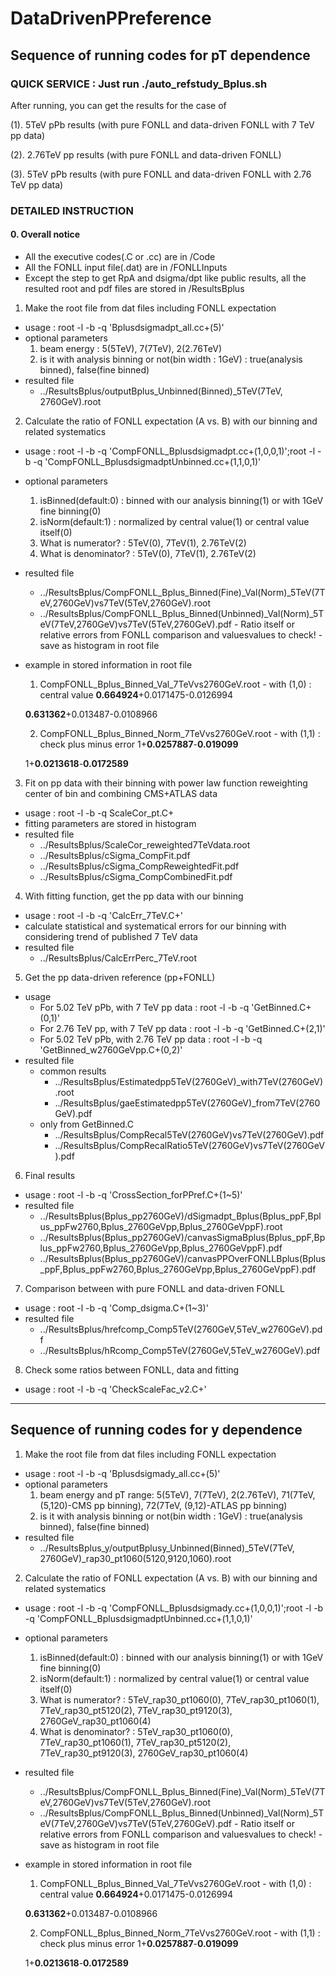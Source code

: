 # DataDrivenPPreference

## **Sequence of running codes for pT dependence**

### **QUICK SERVICE** : Just run ./auto_refstudy_Bplus.sh 
After running, you can get the results for the case of 

(1). 5TeV pPb results (with pure FONLL and data-driven FONLL with 7 TeV pp data)

(2). 2.76TeV pp results (with pure FONLL and data-driven FONLL)
 
(3). 5TeV pPb results (with pure FONLL and data-driven FONLL with 2.76 TeV pp data) 
 
### **DETAILED INSTRUCTION**

#### 0. Overall notice 
* All the executive codes(.C or .cc) are in /Code 
* All the FONLL input file(.dat) are in /FONLLInputs 
* Except the step to get RpA and dsigma/dpt like public results, all the resulted root and pdf files are stored in /ResultsBplus 

1. Make the root file from dat files including FONLL expectation

* usage : root -l -b -q 'Bplusdsigmadpt_all.cc+(5)' 
* optional parameters 
  1. beam energy : 5(5TeV), 7(7TeV), 2(2.76TeV) 
  2. is it with analysis binning or not(bin width : 1GeV) : true(analysis binned), false(fine binned)
* resulted file 
	* ../ResultsBplus/outputBplus_Unbinned(Binned)_5TeV(7TeV, 2760GeV).root

2. Calculate the ratio of FONLL expectation (A vs. B) with our binning and related systematics

* usage : root -l -b -q 'CompFONLL_Bplusdsigmadpt.cc+(1,0,0,1)';root -l -b -q 'CompFONLL_BplusdsigmadptUnbinned.cc+(1,1,0,1)'
* optional parameters 
  1. isBinned(default:0) : binned with our analysis binning(1) or with 1GeV fine binning(0)
  2. isNorm(default:1) : normalized by central value(1) or central value itself(0)
  3. What is numerator? : 5TeV(0), 7TeV(1), 2.76TeV(2) 
  4. What is denominator? : 5TeV(0), 7TeV(1), 2.76TeV(2) 
* resulted file
	* ../ResultsBplus/CompFONLL_Bplus_Binned(Fine)_Val(Norm)_5TeV(7TeV,2760GeV)vs7TeV(5TeV,2760GeV).root
	* ../ResultsBplus/CompFONLL_Bplus_Binned(Unbinned)_Val(Norm)_5TeV(7TeV,2760GeV)vs7TeV(5TeV,2760GeV).pdf - Ratio itself or relative errors from FONLL comparison
	 and valuesvalues to check! - save as histogram in root file 
* example in stored information in root file
  1. CompFONLL_Bplus_Binned_Val_7TeVvs2760GeV.root - with (1,0) : central value 
	**0.664924**+0.0171475-0.0126994 

	**0.631362**+0.013487-0.0108966 

  2. CompFONLL_Bplus_Binned_Norm_7TeVvs2760GeV.root - with (1,1) : check plus minus error 
	1+**0.0257887**-**0.019099** 

	1+**0.0213618**-**0.0172589** 

3. Fit on pp data with their binning with power law function reweighting center of bin and combining CMS+ATLAS data

* usage : root -l -b -q ScaleCor_pt.C+ 
* fitting parameters are stored in histogram 
* resulted file 
	* ../ResultsBplus/ScaleCor_reweighted7TeVdata.root 
	* ../ResultsBplus/cSigma_CompFit.pdf 
	* ../ResultsBplus/cSigma_CompReweightedFit.pdf 
	* ../ResultsBplus/cSigma_CompCombinedFit.pdf 

4. With fitting function, get the pp data with our binning

* usage : root -l -b -q 'CalcErr_7TeV.C+' 
* calculate statistical and systematical errors for our binning with considering trend of published 7 TeV data 
* resulted file 
	* ../ResultsBplus/CalcErrPerc_7TeV.root

5. Get the pp data-driven reference (pp+FONLL)

* usage 
	* For 5.02 TeV pPb, with 7 TeV pp data  : root -l -b -q 'GetBinned.C+(0,1)' 
	* For 2.76 TeV pp, with 7 TeV pp data  : root -l -b -q 'GetBinned.C+(2,1)'  
	* For 5.02 TeV pPb, with 2.76 TeV pp data  : root -l -b -q 'GetBinned_w2760GeVpp.C+(0,2)' 
* resulted file 
	* common results 
		* ../ResultsBplus/Estimatedpp5TeV(2760GeV)_with7TeV(2760GeV).root 
		* ../ResultsBplus/gaeEstimatedpp5TeV(2760GeV)_from7TeV(2760GeV).pdf  
	* only from GetBinned.C 
		* ../ResultsBplus/CompRecal5TeV(2760GeV)vs7TeV(2760GeV).pdf 
		* ../ResultsBplus/CompRecalRatio5TeV(2760GeV)vs7TeV(2760GeV).pdf  
	
6. Final results

* usage : root -l -b -q 'CrossSection_forPPref.C+(1~5)' 
* resulted file
	* ../ResultsBplus(Bplus_pp2760GeV)/dSigmadpt_Bplus(Bplus_ppF,Bplus_ppFw2760,Bplus_2760GeVpp,Bplus_2760GeVppF).root 
	* ../ResultsBplus(Bplus_pp2760GeV)/canvasSigmaBplus(Bplus_ppF,Bplus_ppFw2760,Bplus_2760GeVpp,Bplus_2760GeVppF).pdf 
	* ../ResultsBplus(Bplus_pp2760GeV)/canvasPPOverFONLLBplus(Bplus_ppF,Bplus_ppFw2760,Bplus_2760GeVpp,Bplus_2760GeVppF).pdf 

7. Comparison between with pure FONLL and data-driven FONLL

* usage : root -l -b -q 'Comp_dsigma.C+(1~3)'
* resulted file 
	* ../ResultsBplus/hrefcomp_Comp5TeV(2760GeV,5TeV_w2760GeV).pdf 
	* ../ResultsBplus/hRcomp_Comp5TeV(2760GeV,5TeV_w2760GeV).pdf 

8. Check some ratios between FONLL, data and fitting

* usage : root -l -b -q 'CheckScaleFac_v2.C+'




---------------------------------------------------------------------------------

## **Sequence of running codes for y dependence**

1. Make the root file from dat files including FONLL expectation

* usage : root -l -b -q 'Bplusdsigmady_all.cc+(5)' 
* optional parameters 
  1. beam energy and pT range: 5(5TeV), 7(7TeV), 2(2.76TeV), 71(7TeV,(5,120)-CMS pp binning), 72(7TeV, (9,12)-ATLAS pp binning)
  2. is it with analysis binning or not(bin width : 1GeV) : true(analysis binned), false(fine binned)
* resulted file 
	* ../ResultsBplus_y/outputBplusy_Unbinned(Binned)_5TeV(7TeV, 2760GeV)_rap30_pt1060(5120,9120,1060).root

2. Calculate the ratio of FONLL expectation (A vs. B) with our binning and related systematics

* usage : root -l -b -q 'CompFONLL_Bplusdsigmady.cc+(1,0,0,1)';root -l -b -q 'CompFONLL_BplusdsigmadptUnbinned.cc+(1,1,0,1)'
* optional parameters 
  1. isBinned(default:0) : binned with our analysis binning(1) or with 1GeV fine binning(0)
  2. isNorm(default:1) : normalized by central value(1) or central value itself(0)
  3. What is numerator? : 5TeV_rap30_pt1060(0), 7TeV_rap30_pt1060(1), 7TeV_rap30_pt5120(2), 7TeV_rap30_pt9120(3), 2760GeV_rap30_pt1060(4) 
  4. What is denominator? : 5TeV_rap30_pt1060(0), 7TeV_rap30_pt1060(1), 7TeV_rap30_pt5120(2), 7TeV_rap30_pt9120(3), 2760GeV_rap30_pt1060(4) 
* resulted file
	* ../ResultsBplus/CompFONLL_Bplus_Binned(Fine)_Val(Norm)_5TeV(7TeV,2760GeV)vs7TeV(5TeV,2760GeV).root
	* ../ResultsBplus/CompFONLL_Bplus_Binned(Unbinned)_Val(Norm)_5TeV(7TeV,2760GeV)vs7TeV(5TeV,2760GeV).pdf - Ratio itself or relative errors from FONLL comparison
	 and valuesvalues to check! - save as histogram in root file 
* example in stored information in root file
  1. CompFONLL_Bplus_Binned_Val_7TeVvs2760GeV.root - with (1,0) : central value 
	**0.664924**+0.0171475-0.0126994 

	**0.631362**+0.013487-0.0108966 

  2. CompFONLL_Bplus_Binned_Norm_7TeVvs2760GeV.root - with (1,1) : check plus minus error 
	1+**0.0257887**-**0.019099** 

	1+**0.0213618**-**0.0172589** 




